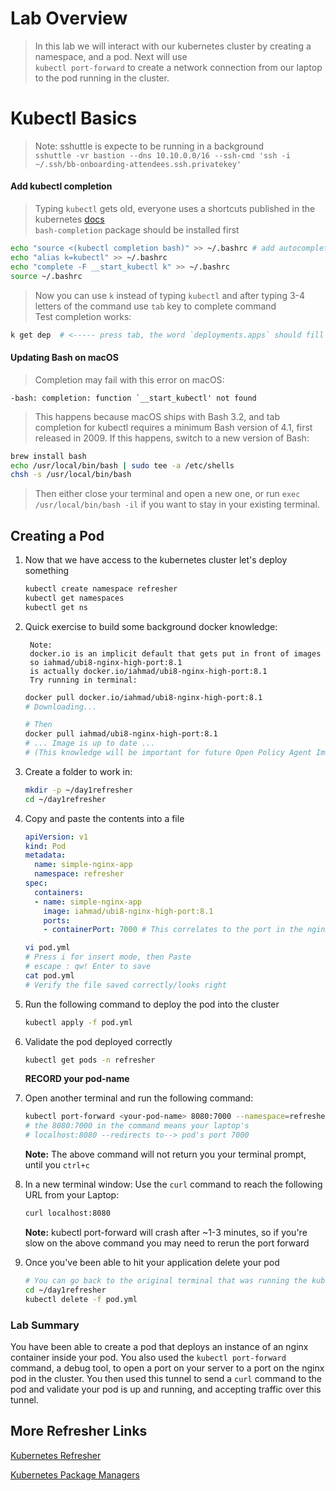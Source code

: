 # Lab Overview
> In this lab we will interact with our kubernetes cluster by creating a namespace, and a pod. Next will use  
> `kubectl port-forward` to create a network connection from our laptop to the pod running in the cluster.



# Kubectl Basics

> Note: sshuttle is expecte to be running in a background  
`sshuttle -vr bastion --dns 10.10.0.0/16 --ssh-cmd 'ssh -i ~/.ssh/bb-onboarding-attendees.ssh.privatekey'`

#### Add kubectl completion
> Typing `kubectl` gets old, everyone uses a shortcuts published in the kubernetes [docs](https://kubernetes.io/docs/reference/kubectl/cheatsheet/)  
> `bash-completion` package should be installed first
```bash
echo "source <(kubectl completion bash)" >> ~/.bashrc # add autocomplete permanently to your bash shell.
echo "alias k=kubectl" >> ~/.bashrc
echo "complete -F __start_kubectl k" >> ~/.bashrc
source ~/.bashrc
```
> Now you can use `k` instead of typing `kubectl` and after typing 3-4 letters of the command use `tab` key to complete command  
> Test completion works:
```bash
k get dep  # <----- press tab, the word `deployments.apps` should fill in
```

#### Updating Bash on macOS
> Completion may fail with this error on macOS:
```
-bash: completion: function `__start_kubectl' not found
```
> This happens because macOS ships with Bash 3.2, and tab completion for kubectl requires a minimum Bash version of 4.1, first released in 2009. If this happens, switch to a new version of Bash:
```bash
brew install bash
echo /usr/local/bin/bash | sudo tee -a /etc/shells
chsh -s /usr/local/bin/bash
```
> Then either close your terminal and open a new one, or run `exec /usr/local/bin/bash -il` if you want to stay in your existing terminal.

## Creating a Pod

1. Now that we have access to the kubernetes cluster let's deploy something

    ```bash
    kubectl create namespace refresher
    kubectl get namespaces
    kubectl get ns
    ```

2. Quick exercise to build some background docker knowledge:

        Note:
        docker.io is an implicit default that gets put in front of images
        so iahmad/ubi8-nginx-high-port:8.1
        is actually docker.io/iahmad/ubi8-nginx-high-port:8.1
        Try running in terminal:
    ```bash
    docker pull docker.io/iahmad/ubi8-nginx-high-port:8.1
    # Downloading...

    # Then
    docker pull iahmad/ubi8-nginx-high-port:8.1
    # ... Image is up to date ...
    # (This knowledge will be important for future Open Policy Agent Image Registry Filtering Constraints)
    ```

3. Create a folder to work in:

    ```bash
    mkdir -p ~/day1refresher
    cd ~/day1refresher
    ```

4. Copy and paste the contents into a file

    ```yaml
    apiVersion: v1
    kind: Pod
    metadata:
      name: simple-nginx-app
      namespace: refresher
    spec:
      containers:
      - name: simple-nginx-app
        image: iahmad/ubi8-nginx-high-port:8.1
        ports:
        - containerPort: 7000 # This correlates to the port in the nginx.conf
    ```

    ```bash
    vi pod.yml
    # Press i for insert mode, then Paste
    # escape : qw! Enter to save
    cat pod.yml
    # Verify the file saved correctly/looks right
    ```

5. Run the following command to deploy the pod into the cluster

    ```bash
    kubectl apply -f pod.yml
    ```

6. Validate the pod deployed correctly

    ```bash
    kubectl get pods -n refresher
    ```

    **RECORD your pod-name**

7. Open another terminal and run the following command:

    ```bash
    kubectl port-forward <your-pod-name> 8080:7000 --namespace=refresher
    # the 8080:7000 in the command means your laptop's
    # localhost:8080 --redirects to--> pod's port 7000
    ```

    **Note:** The above command will not return you your terminal prompt, until you `ctrl+c`

8. In a new terminal window: Use the `curl` command to reach the following URL from your Laptop:

    ```bash
    curl localhost:8080
    ```

    **Note:** kubectl port-forward will crash after ~1-3 minutes, so if you're slow on the above command you may need to rerun the port forward

9. Once you've been able to hit your application delete your pod

    ```bash
    # You can go back to the original terminal that was running the kubectl port-forward command and use Ctrl + C to break out of it.
    cd ~/day1refresher
    kubectl delete -f pod.yml
    ```

### Lab Summary

You have been able to create a pod that deploys an instance of an nginx container inside your pod. You also used the `kubectl port-forward` command, a debug tool, to open a port on your server to a port on the nginx pod in the cluster. You then used this tunnel to send a `curl` command to the pod and validate your pod is up and running, and accepting traffic over this tunnel.

## More Refresher Links

[Kubernetes Refresher](https://repo1.dso.mil/big-bang/customer-training/bigbang-training/-/blob/initial-docs-porting/legacyDocSources/fromOnboardingPage/engineering-cohort/slides/Day%201%20-%20Module%202_%20Kubernetes%20Refresher.pdf)

[Kubernetes Package Managers](https://repo1.dso.mil/big-bang/customer-training/bigbang-training/-/blob/initial-docs-porting/legacyDocSources/fromOnboardingPage/engineering-cohort/slides/Day%201%20-%20Module%203_%20Kubernetes%20Package%20Managers.pdf)